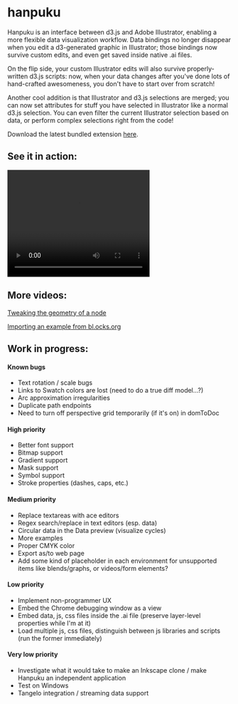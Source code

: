 # hanpuku #

Hanpuku is an interface between d3.js and Adobe Illustrator, enabling a more flexible
data visualization workflow. Data bindings no longer disappear when you edit a d3-generated
graphic in Illustrator; those bindings now survive custom edits, and even
get saved inside native .ai files.

On the flip side, your custom Illustrator edits
will also survive properly-written d3.js scripts: now, when your data changes after
you've done lots of hand-crafted awesomeness, you don't have to start over from scratch!

Another cool addition is that Illustrator and d3.js selections are merged; you can now
set attributes for stuff you have selected in Illustrator like a normal d3.js selection. You can
even filter the current Illustrator selection based on data, or perform complex selections right from
the code!

Download the latest bundled extension [here](http://www.cs.utah.edu/~abigelow/#hanpuku).

See it in action:
-----------------

<video width="320" height="240" controls>
<source src="http://www.cs.utah.edu/~abigelow/Downloads/hanpuku/hanpuku.mp4" type="video/mp4">
<source src="http://www.cs.utah.edu/~abigelow/Downloads/hanpuku/hanpuku.ogg" type="video/ogg">
Your browser does not support the video tag.
</video>

More videos:
------------

[Tweaking the geometry of a node](http://youtu.be/xuBMgR6ElR4)

[Importing an example from bl.ocks.org](http://youtu.be/41P-h6e8OcI)


Work in progress:
-----------------
#### Known bugs
- Text rotation / scale bugs
- Links to Swatch colors are lost (need to do a true diff model...?)
- Arc approximation irregularities
- Duplicate path endpoints
- Need to turn off perspective grid temporarily (if it's on) in domToDoc

#### High priority
- Better font support
- Bitmap support
- Gradient support
- Mask support
- Symbol support
- Stroke properties (dashes, caps, etc.)

#### Medium priority
- Replace textareas with ace editors
- Regex search/replace in text editors (esp. data)
- Circular data in the Data preview (visualize cycles)
- More examples
- Proper CMYK color
- Export as/to web page
- Add some kind of placeholder in each environment for unsupported items like blends/graphs, or videos/form elements?

#### Low priority
- Implement non-programmer UX
- Embed the Chrome debugging window as a view
- Embed data, js, css files inside the .ai file (preserve layer-level properties while I'm at it)
- Load multiple js, css files, distinguish between js libraries and scripts (run the former immediately)

#### Very low priority
- Investigate what it would take to make an Inkscape clone / make Hanpuku an independent application
- Test on Windows
- Tangelo integration / streaming data support